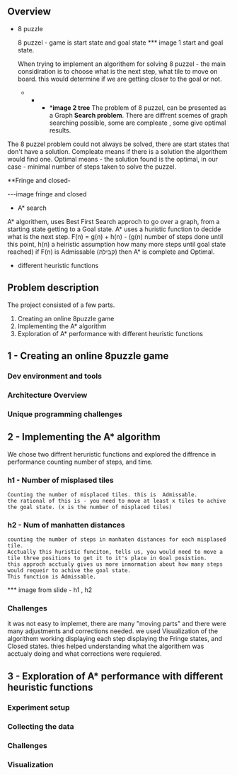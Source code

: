 
## Overview

* 8 puzzle

    8 puzzel - game is  start state and goal state
    *** image 1 start and goal state.
    
    
    When trying to implement an algorithem for solving 8 puzzel - the main considiration is to choose what is the next step, what tile to move on board. this would determine if we are getting closer to the goal or not.
     - - - ***image 2 tree**
The problem of 8 puzzel, can be presented as a Graph **Search problem**. 
There are diffrent scemes of graph searching  possible, some are compleate , some give optimal results.


The 8 puzzel problem could not always be solved, there are start states that don't have a solution.
Compleate means if there is a solution the algorithem would find one.
Optimal means - the solution found is the optimal, in our case - minimal number of steps taken to solve the puzzel.

**Fringe and closed-

---image fringe and closed
        
* A* search 
 
A* algorithem, uses Best First Search approch to go over a graph, from a starting state getting to a Goal state.
A* uses a huristic function to decide what is the next step.
F(n) = g(n) + h(n)  - (g(n) number of steps done until this point, h(n) a heiristic assumption how many more steps until goal state reached)
if F(n) is Admissable (קבילה)  then  A* is complete and Optimal.



* different heuristic functions

## Problem description
The project consisted of a few parts.

1. Creating an online 8puzzle game
2. Implementing the A* algorithm
3. Exploration of A* performance with different heuristic functions

## 1 - Creating an online 8puzzle game
### Dev environment and tools

### Architecture Overview

### Unique programming challenges


## 2 - Implementing the A* algorithm
We chose two diffrent heruristic functions and explored the diffrence in performance counting number of steps, and time.


### h1 - Number of misplased tiles
    Counting the number of misplaced tiles. this is  Admissable.
    the rational of this is - you need to move at least x tiles to achive the goal state. (x is the number of misplaced tiles)
    

### h2 - Num of manhatten distances
    counting the number of steps in manhaten distances for each misplased tile.
    Acctually this huristic funciton, tells us, you would need to move a tile three positions to get it to it's place in Goal posistion.
    this approch acctualy gives us more inmormation about how many steps would requeir to achive the goal state.
    This function is Admissable.
    
*** image from slide - h1 , h2 

### Challenges
it was not easy to implemet, there are many "moving parts" and there were many adjustments and corrections needed. 
we used Visualization of the algorithem working displaying each step displaying the Fringe states, and Closed states. thies helped understanding what the algorithem was  acctualy doing and what corrections were requiered. 


## 3 - Exploration of A* performance with different heuristic functions

### Experiment setup

### Collecting the data

### Challenges

### Visualization
